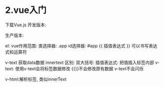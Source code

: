 # 2.vue入门
下载Vue.js
开发版本:
<script src="http://cdn.jsdelivr.net/npm/vue/dist/vue.js"></script>
生产版本:
<script src="http://cdn.jsdelivr.net/npm/vue"></script>
<script src="http://cdn.jsdelivr.net/npm/vue@2.7.14"></script>
<script src="http://cdn.jsdelivr.net/npm/vue"></script>

el: vue作用范围: 类选择器: .app
id选择器: #app
{{ 插值表达式 }} 可以书写表达式和运算符 

v-text 获取data数据 innertext
区别: 
    双大括号: 插值表达式: 把值插入标签内部
    v-text: 使用v-text会将标签数据修改
    {{}}不会修改原有数据
    v-text不会闪烁

v-html:解析标签, 类似innerText
